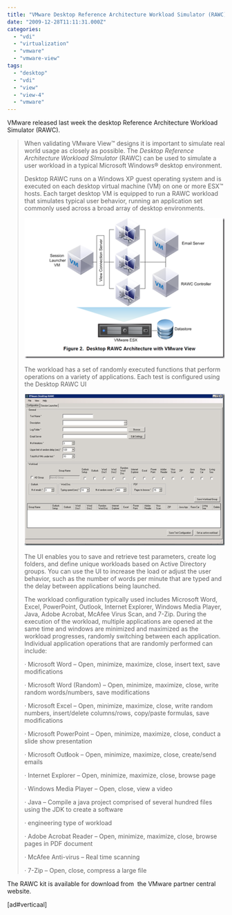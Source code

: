 ```yaml
---
title: "VMware Desktop Reference Architecture Workload Simulator (RAWC)"
date: "2009-12-28T11:11:31.000Z"
categories: 
  - "vdi"
  - "virtualization"
  - "vmware"
  - "vmware-view"
tags: 
  - "desktop"
  - "vdi"
  - "view"
  - "view-4"
  - "vmware"
---
```


VMware released last week the desktop Reference Architecture Workload Simulator (RAWC). 

> When validating VMware View™ designs it is important to simulate real world usage as closely as possible. The _Desktop Reference Architecture Workload SImulator_ (RAWC) can be used to simulate a user workload in a typical Microsoft Windows® desktop environment.
> 
> Desktop RAWC runs on a Windows XP guest operating system and is executed on each desktop virtual machine (VM) on one or more ESX™ hosts. Each target desktop VM is equipped to run a RAWC workload that simulates typical user behavior, running an application set commonly used across a broad array of desktop environments.
> 
>  [![image](images/image_thumb.png "image")](https://www.ivobeerens.nl/wp-content/uploads/2009/12/image.png) 
> 
> The workload has a set of randomly executed functions that perform operations on a variety of applications. Each test is configured using the Desktop RAWC UI
> 
>  [![image](images/image_thumb1.png "image")](https://www.ivobeerens.nl/wp-content/uploads/2009/12/image1.png) 
> 
> The UI enables you to save and retrieve test parameters, create log folders, and define unique workloads based on Active Directory groups. You can use the UI to increase the load or adjust the user behavior, such as the number of words per minute that are typed and the delay between applications being launched.
> 
> The workload configuration typically used includes Microsoft Word, Excel, PowerPoint, Outlook, Internet Explorer, Windows Media Player, Java, Adobe Acrobat, McAfee Virus Scan, and 7-Zip. During the execution of the workload, multiple applications are opened at the same time and windows are minimized and maximized as the workload progresses, randomly switching between each application. Individual application operations that are randomly performed can include:
> 
> · Microsoft Word – Open, minimize, maximize, close, insert text, save modifications
> 
> · Microsoft Word (Random) – Open, minimize, maximize, close, write random words/numbers, save modifications
> 
> · Microsoft Excel – Open, minimize, maximize, close, write random numbers, insert/delete columns/rows, copy/paste formulas, save modifications
> 
> · Microsoft PowerPoint – Open, minimize, maximize, close, conduct a slide show presentation
> 
> · Microsoft Out**l**ook – Open, minimize, maximize, close, create/send emails
> 
> · Internet Explorer – Open, minimize, maximize, close, browse page
> 
> · Windows Media Player – Open, close, view a video
> 
> · Java – Compile a java project comprised of several hundred files using the JDK to create a software
> 
> · engineering type of workload
> 
> · Adobe Acrobat Reader – Open, minimize, maximize, close, browse pages in PDF document
> 
> · McAfee Anti-virus – Real time scanning
> 
> · 7-Zip – Open, close, compress a large file

The RAWC kit is available for download from  the VMware partner central website.

\[ad#verticaal\]
